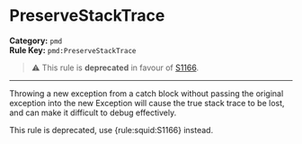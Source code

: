 
# PreserveStackTrace
**Category:** `pmd`<br/>
**Rule Key:** `pmd:PreserveStackTrace`<br/>
> :warning: This rule is **deprecated** in favour of [S1166](https://rules.sonarsource.com/java/RSPEC-1166).

-----

Throwing a new exception from a catch block without passing the original exception into the new Exception will cause the true stack trace to be lost, and can make it difficult to debug effectively.

<p>
  This rule is deprecated, use {rule:squid:S1166} instead.
</p>

